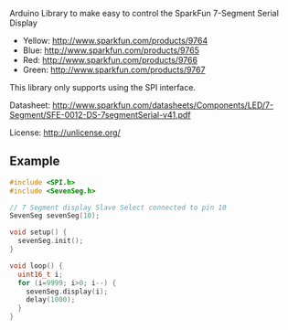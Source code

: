 Arduino Library to make easy to control the SparkFun 7-Segment Serial Display

* Yellow: http://www.sparkfun.com/products/9764
* Blue: http://www.sparkfun.com/products/9765
* Red: http://www.sparkfun.com/products/9766
* Green: http://www.sparkfun.com/products/9767

This library only supports using the SPI interface.

Datasheet:
http://www.sparkfun.com/datasheets/Components/LED/7-Segment/SFE-0012-DS-7segmentSerial-v41.pdf

License:
http://unlicense.org/



Example
-------

```C
#include <SPI.h>
#include <SevenSeg.h>

// 7 Segment display Slave Select connected to pin 10
SevenSeg sevenSeg(10);

void setup() {
  sevenSeg.init();
}

void loop() {
  uint16_t i;
  for (i=9999; i>0; i--) {
    sevenSeg.display(i);
    delay(1000);
  }
}
```
